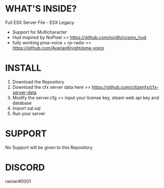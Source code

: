 # WHAT'S INSIDE?
Full ESX Server File - ESX Legacy

- Support for Multicharacter
- Hud inspired by NoPixel >> https://github.com/nojdh/cosmo_hud
- fully working pma-voice + rp-radio >> https://github.com/AvarianKnight/pma-voice

# INSTALL
1. Download the Repository
2. Download the cfx server data here >> https://github.com/citizenfx/cfx-server-data
3. Modify the server.cfg >> input your license key, steam web api key and database
4. Import sql.sql
5. Run your server

# SUPPORT
No Support will be given to this Repository

# DISCORD
rainier#0001

